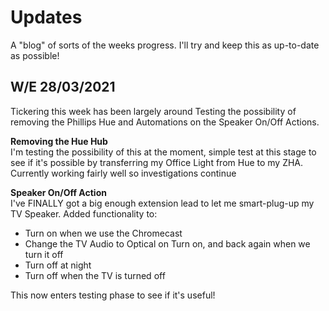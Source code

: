 # Updates
A "blog" of sorts of the weeks progress. I'll try and keep this as up-to-date as possible!

## W/E 28/03/2021
Tickering this week has been largely around Testing the possibility of removing the Phillips Hue and Automations on the Speaker On/Off Actions. 

**Removing the Hue Hub**  
I'm testing the possibility of this at the moment, simple test at this stage to see if it's possible by transferring my Office Light from Hue to my ZHA. Currently working fairly well so investigations continue

**Speaker On/Off Action**  
I've FINALLY got a big enough extension lead to let me smart-plug-up my TV Speaker. Added functionality to:

- Turn on when we use the Chromecast
- Change the TV Audio to Optical on Turn on, and back again when we turn it off
- Turn off at night
- Turn off when the TV is turned off

This now enters testing phase to see if it's useful!